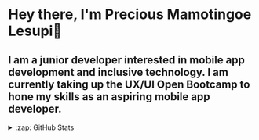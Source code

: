 # Hey there, I'm Precious Mamotingoe Lesupi👋 

## I am a junior developer interested in mobile app development and inclusive technology. I am currently taking up the UX/UI Open Bootcamp to hone my skills as an aspiring mobile app developer.

<details>
  <summary>:zap: GitHub Stats</summary>
  [![Mamotingoe's GitHub stats](https://github-readme-stats.vercel.app/api?username=Mamotingoe)](https://github.com/Mamotingoe/github-readme-stats)

 

</details>

<br/>

[website]: https://mamotingoe.me/
[twitter]: https://twitter.com/Mamotingoe_
[youtube]: https://www.youtube.com/channel/UCMrkgxiR6_TZG3yFtYxJPQg
[instagram]: https://www.instagram.com/mamotingoe/
[linkedin]: https://www.linkedin.com/in/mamotingoe-precious-lesupi-3aab1718b/
[behance]: https://www.behance.net/preciouslesupi

